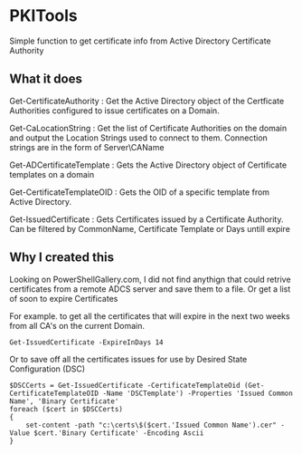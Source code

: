 # PKITools
Simple function to get certificate info from Active Directory Certificate Authority

## What it does
Get-CertificateAuthority : Get the Active Directory object of the Certficate Authorities configured to issue certificates on a Domain. 

Get-CaLocationString : Get the list of Certificate Authorities on the domain and output the Location Strings used to connect to them. Connection strings are in the form of Server\CAName 

Get-ADCertificateTemplate : Gets the Active Directory object of Certificate templates on a domain

Get-CertificateTemplateOID : Gets the OID of a specific template from Active Directory.

Get-IssuedCertificate : Gets Certificates issued by a Certificate Authority. Can be filtered by CommonName, Certificate Template or Days untill expire

## Why I created this
Looking on PowerShellGallery.com, I did not find anythign that could retrive certificates from a remote ADCS server and save them to a file. Or get a list of soon to expire Certificates

For example. to get all the certificates that will expire in the next two weeks from all CA's on the current Domain. 
~~~
Get-IssuedCertificate -ExpireInDays 14
~~~

Or to save off all the certificates issues for use by Desired State Configuration (DSC)
~~~
$DSCCerts = Get-IssuedCertificate -CertificateTemplateOid (Get-CertificateTemplateOID -Name 'DSCTemplate') -Properties 'Issued Common Name', 'Binary Certificate' 
foreach ($cert in $DSCCerts)
{
    set-content -path "c:\certs\$($cert.'Issued Common Name').cer" -Value $cert.'Binary Certificate' -Encoding Ascii
}
~~~

